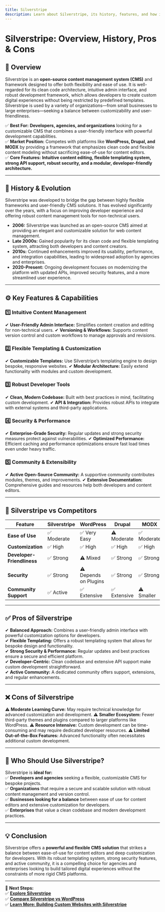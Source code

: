 ```yaml
---
title: Silverstripe
description: Learn about Silverstripe, its history, features, and how it compares to other open-source CMS platforms.
---
```


# **Silverstripe: Overview, History, Pros & Cons**

## **📌 Overview**  
Silverstripe is an **open-source content management system (CMS)** and framework designed to offer both flexibility and ease of use. It is well-regarded for its clean code architecture, intuitive admin interface, and robust development framework, which allows developers to create custom digital experiences without being restricted by predefined templates. Silverstripe is used by a variety of organizations—from small businesses to large enterprises—seeking a balance between customizability and user-friendliness.

✅ **Best For:** **Developers, agencies, and organizations** looking for a customizable CMS that combines a user-friendly interface with powerful development capabilities.  
✅ **Market Position:** Competes with platforms like **WordPress, Drupal, and MODX** by providing a framework that emphasizes clean code and flexible content modeling without sacrificing ease-of-use for content editors.  
✅ **Core Features:** **Intuitive content editing, flexible templating system, strong API support, robust security, and a modular, developer-friendly architecture.**

---

## **📜 History & Evolution**  
Silverstripe was developed to bridge the gap between highly flexible frameworks and user-friendly CMS solutions. It has evolved significantly over the years, with a focus on improving developer experience and offering robust content management tools for non-technical users.

- **2006:** Silverstripe was launched as an open-source CMS aimed at providing an elegant and customizable solution for web content management.
- **Late 2000s:** Gained popularity for its clean code and flexible templating system, attracting both developers and content creators.
- **2010s:** Continued enhancements improved its usability, performance, and integration capabilities, leading to widespread adoption by agencies and enterprises.
- **2020-Present:** Ongoing development focuses on modernizing the platform with updated APIs, improved security features, and a more streamlined user experience.

---

## **⚙️ Key Features & Capabilities**

### **1️⃣ Intuitive Content Management**
✔ **User-Friendly Admin Interface:** Simplifies content creation and editing for non-technical users.
✔ **Versioning & Workflows:** Supports content version control and custom workflows to manage approvals and revisions.

### **2️⃣ Flexible Templating & Customization**
✔ **Customizable Templates:** Use Silverstripe’s templating engine to design bespoke, responsive websites.
✔ **Modular Architecture:** Easily extend functionality with modules and custom development.

### **3️⃣ Robust Developer Tools**
✔ **Clean, Modern Codebase:** Built with best practices in mind, facilitating custom development.
✔ **API & Integration:** Provides robust APIs to integrate with external systems and third-party applications.

### **4️⃣ Security & Performance**
✔ **Enterprise-Grade Security:** Regular updates and strong security measures protect against vulnerabilities.
✔ **Optimized Performance:** Efficient caching and performance optimizations ensure fast load times even under heavy traffic.

### **5️⃣ Community & Extensibility**
✔ **Active Open-Source Community:** A supportive community contributes modules, themes, and improvements.
✔ **Extensive Documentation:** Comprehensive guides and resources help both developers and content editors.

---

## **🔄 Silverstripe vs Competitors**

| Feature                   | Silverstripe       | WordPress         | Drupal           | MODX             |
|---------------------------|--------------------|-------------------|------------------|------------------|
| **Ease of Use**           | ✅ Moderate        | ✅ Very Easy      | ⚠ Moderate      | ✅ Moderate      |
| **Customization**         | ✅ High            | ✅ High           | ✅ High         | ✅ High          |
| **Developer-Friendliness**| ✅ Strong          | ⚠ Mixed           | ✅ Strong        | ✅ Strong        |
| **Security**              | ✅ Strong          | ⚠ Depends on Plugins | ✅ Strong     | ✅ Strong        |
| **Community Support**     | ✅ Active          | ✅ Extensive      | ✅ Extensive     | ⚠ Smaller       |

---

## **✅ Pros of Silverstripe**  
✔ **Balanced Approach:** Combines a user-friendly admin interface with powerful customization options for developers.  
✔ **Flexible Templating:** Offers a robust templating system that allows for bespoke design and functionality.  
✔ **Strong Security & Performance:** Regular updates and best practices ensure a secure and efficient platform.  
✔ **Developer-Centric:** Clean codebase and extensive API support make custom development straightforward.  
✔ **Active Community:** A dedicated community offers support, extensions, and regular enhancements.

---

## **❌ Cons of Silverstripe**  
⚠ **Moderate Learning Curve:** May require technical knowledge for advanced customization and development.
⚠ **Smaller Ecosystem:** Fewer third-party themes and plugins compared to larger platforms like WordPress.
⚠ **Resource Intensive:** Custom development can be time-consuming and may require dedicated developer resources.
⚠ **Limited Out-of-the-Box Features:** Advanced functionality often necessitates additional custom development.

---

## **🎯 Who Should Use Silverstripe?**  
Silverstripe is **ideal for:**  
✅ **Developers and agencies** seeking a flexible, customizable CMS for bespoke projects.  
✅ **Organizations** that require a secure and scalable solution with robust content management and version control.  
✅ **Businesses looking for a balance** between ease of use for content editors and extensive customization for developers.  
✅ **Enterprises** that value a clean codebase and modern development practices.

---

## **💡 Conclusion**  
Silverstripe offers a **powerful and flexible CMS solution** that strikes a balance between ease-of-use for content editors and deep customization for developers. With its robust templating system, strong security features, and active community, it is a compelling choice for agencies and enterprises looking to build tailored digital experiences without the constraints of more rigid CMS platforms.

---

🚀 **Next Steps:**  
✅ **[Explore Silverstripe](https://www.silverstripe.org/)**  
✅ **[Compare Silverstripe vs WordPress](#)**  
✅ **[Learn More: Building Custom Websites with Silverstripe](#)**
